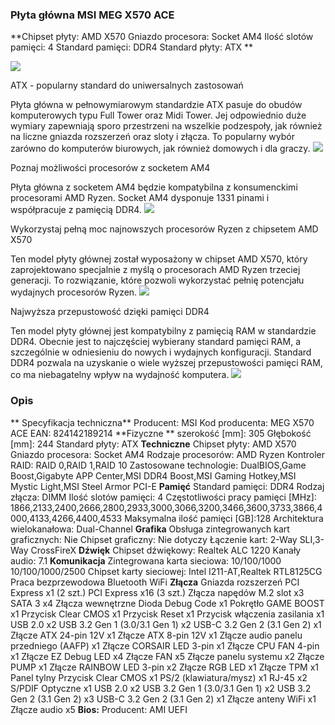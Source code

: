 ### Płyta główna MSI MEG X570 ACE

 **Chipset płyty: AMD X570
Gniazdo procesora: Socket AM4
Ilość slotów pamięci: 4
Standard pamięci: DDR4
Standard płyty: ATX **

![](https://netland24.pl/photos/5d377c7a548d2.png)


ATX - popularny standard do uniwersalnych zastosowań

Płyta główna w pełnowymiarowym standardzie ATX pasuje do obudów komputerowych typu Full Tower oraz Midi Tower. Jej odpowiednio duże wymiary zapewniają sporo przestrzeni na wszelkie podzespoły, jak również na liczne gniazda rozszerzeń oraz sloty i złącza. To popularny wybór zarówno do komputerów biurowych, jak również domowych i dla graczy.
![](https://content.morele.net/autoopisy/plyty_glowne/pics/format-atx.jpg)

Poznaj możliwości procesorów z socketem AM4

Płyta główna z socketem AM4 będzie kompatybilna z konsumenckimi procesorami AMD Ryzen. Socket AM4 dysponuje 1331 pinami i współpracuje z pamięcią DDR4.
![](https://content.morele.net/autoopisy/plyty_glowne/pics/cpu-socket.png)


Wykorzystaj pełną moc najnowszych procesorów Ryzen z chipsetem AMD X570

Ten model płyty głównej został wyposażony w chipset AMD X570, który zaprojektowano specjalnie z myślą o procesorach AMD Ryzen trzeciej generacji. To rozwiązanie, które pozwoli wykorzystać pełnię potencjału wydajnych procesorów Ryzen.
![](https://content.morele.net/autoopisy/plyty_glowne/pics/chipset-plyty.jpg)

Najwyższa przepustowość dzięki pamięci DDR4

Ten model płyty głównej jest kompatybilny z pamięcią RAM w standardzie DDR4. Obecnie jest to najczęściej wybierany standard pamięci RAM, a szczególnie w odniesieniu do nowych i wydajnych konfiguracji. Standard DDR4 pozwala na uzyskanie o wiele wyższej przepustowości pamięci RAM, co ma niebagatelny wpływ na wydajność komputera.
![](https://content.morele.net/autoopisy/plyty_glowne/pics/ddr4.png)

### Opis

** Specyfikacja techniczna**
Producent: MSI
Kod producenta: MEG X570 ACE
EAN: 824142189214
**Fizyczne **
szerokość [mm]: 305
Głębokość [mm]: 244
Standard płyty: ATX
**Techniczne**
Chipset płyty: AMD X570
Gniazdo procesora: Socket AM4
Rodzaje procesorów: AMD Ryzen
Kontroler RAID: RAID 0,RAID 1,RAID 10
Zastosowane technologie: DualBIOS,Game Boost,Gigabyte APP Center,MSI DDR4 Boost,MSI Gaming Hotkey,MSI Mystic Light,MSI Steel Armor PCI-E
**Pamięć**
Standard pamięci: DDR4
Rodzaj złącza: DIMM
Ilość slotów pamięci: 4
Częstotliwości pracy pamięci [MHz]:
1866,2133,2400,2666,2800,2933,3000,3066,3200,3466,3600,3733,3866,4000,4133,4266,4400,4533
Maksymalna ilość pamięci [GB]:128
Architektura wielokanałowa: Dual-Channel
**Grafika**
Obsługa zintegrowanych kart graficznych: Nie
Chipset graficzny: Nie dotyczy
Łączenie kart: 2-Way SLI,3-Way CrossFireX
**Dźwięk**
Chipset dźwiękowy: Realtek ALC 1220
Kanały audio: 7.1
**Komunikacja**
Zintegrowana karta sieciowa: 10/100/1000
10/100/1000/2500
Chipset karty sieciowej: Intel I211-AT,Realtek RTL8125CG
Praca bezprzewodowa
Bluetooth
WiFi
**Złącza**
Gniazda rozszerzeń
PCI Express x1 (2 szt.)
PCI Express x16 (3 szt.)
Złącza napędów
M.2 slot x3
SATA 3 x4
Złącza wewnętrzne
Dioda Debug Code x1
Pokrętło GAME BOOST x1
Przycisk Clear CMOS x1
Przycisk Reset x1
Przycisk włączenia zasilania x1
USB 2.0 x2
USB 3.2 Gen 1 (3.0/3.1 Gen 1) x2
USB-C 3.2 Gen 2 (3.1 Gen 2) x1
Złącze ATX 24-pin 12V x1
Złącze ATX 8-pin 12V x1
Złącze audio panelu przedniego (AAFP) x1
Złącze CORSAIR LED 3-pin x1
Złącze CPU FAN 4-pin x1
Złącze EZ Debug LED x4
Złącze FAN x5
Złącze panelu systemu x2
Złącze PUMP x1
Złącze RAINBOW LED 3-pin x2
Złącze RGB LED x1
Złącze TPM x1
Panel tylny
Przycisk Clear CMOS x1
PS/2 (klawiatura/mysz) x1
RJ-45 x2
S/PDIF Optyczne x1
USB 2.0 x2
USB 3.2 Gen 1 (3.0/3.1 Gen 1) x2
USB 3.2 Gen 2 (3.1 Gen 2) x3
USB-C 3.2 Gen 2 (3.1 Gen 2) x1
Złącze anteny WiFi x1
Złącze audio x5
**Bios:**
Producent: AMI UEFI


